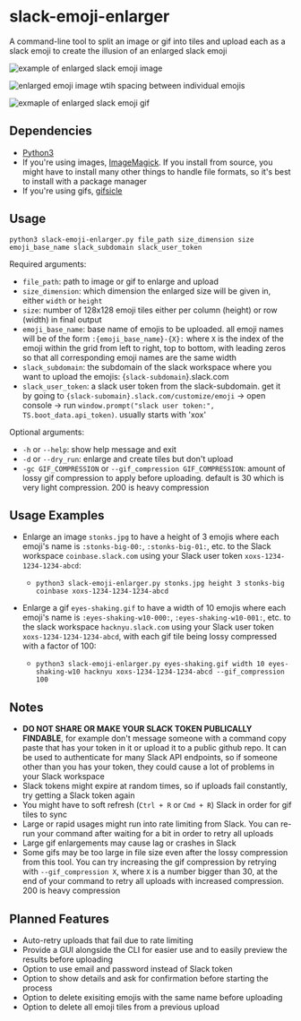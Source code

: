 # slack-emoji-enlarger

A command-line tool to split an image or gif into tiles and upload each as a slack emoji to create the illusion of an enlarged slack emoji

![example of enlarged slack emoji image](https://user-images.githubusercontent.com/18149939/91142815-77996c80-e67f-11ea-87ec-08996111848a.png)

![enlarged emoji image wtih spacing between individual emojis](https://user-images.githubusercontent.com/18149939/91142862-8f70f080-e67f-11ea-9fcd-7a24ee56aa3d.png)

![exmaple of enlarged slack emoji gif](https://user-images.githubusercontent.com/18149939/91186739-640cf680-e6bd-11ea-8b67-1414417bdc85.gif)

## Dependencies

- [Python3](https://www.python.org/downloads/)
- If you're using images, [ImageMagick](https://imagemagick.org/script/download.php). If you install from source, you might have to install many other things to handle file formats, so it's best to install with a package manager
- If you're using gifs, [gifsicle](https://www.lcdf.org/gifsicle/)

## Usage
`python3 slack-emoji-enlarger.py file_path size_dimension size emoji_base_name slack_subdomain slack_user_token`

Required arguments:
- `file_path`: path to image or gif to enlarge and upload
- `size_dimension`: which dimension the enlarged size will be given in, either `width` or `height`
- `size`: number of 128x128 emoji tiles either per column (height) or row (width) in final output
- `emoji_base_name`: base name of emojis to be uploaded. all emoji names will be of the form `:{emoji_base_name}-{X}:` where `X` is the index of the emoji within the grid from left to right, top to bottom, with leading zeros so that all corresponding emoji names are the same width
- `slack_subdomain`: the subdomain of the slack workspace where you want to upload the emojis: {`slack-subdomain`}.slack.com
- `slack_user_token`:  a slack user token from the slack-subdomain. get it by going to `{slack-subomain}.slack.com/customize/emoji` -> open console -> run `window.prompt("slack user token:", TS.boot_data.api_token)`. usually starts with 'xox'

Optional arguments:
- `-h` or `--help`: show help message and exit
- `-d` or `--dry_run`: enlarge and create tiles but don't upload
- `-gc GIF_COMPRESSION` or `--gif_compression GIF_COMPRESSION`: amount of lossy gif compression to apply before uploading. default is 30 which is very light compression. 200 is heavy compression


## Usage Examples

- Enlarge an image `stonks.jpg` to have a height of 3 emojis where each emoji's name is `:stonks-big-00:`, `:stonks-big-01:`, etc. to the Slack workspace `coinbase.slack.com` using your Slack user token `xoxs-1234-1234-1234-abcd`:
  - `python3 slack-emoji-enlarger.py stonks.jpg height 3 stonks-big coinbase xoxs-1234-1234-1234-abcd`

- Enlarge a gif `eyes-shaking.gif` to have a width of 10 emojis where each emoji's name is `:eyes-shaking-w10-000:`, `:eyes-shaking-w10-001:`, etc. to the slack workspace `hacknyu.slack.com` using your Slack user token `xoxs-1234-1234-1234-abcd`, with each gif tile being lossy compressed with a factor of 100:
  - `python3 slack-emoji-enlarger.py eyes-shaking.gif width 10 eyes-shaking-w10 hacknyu xoxs-1234-1234-1234-abcd --gif_compression 100`

## Notes
- **DO NOT SHARE OR MAKE YOUR SLACK TOKEN PUBLICALLY FINDABLE**, for example don't message someone with a command copy paste that has your token in it or upload it to a public github repo. It can be used to authenticate for many Slack API endpoints, so if someone other than you has your token, they could cause a lot of problems in your Slack workspace
- Slack tokens might expire at random times, so if uploads fail constantly, try getting a Slack token again
- You might have to soft refresh (`Ctrl + R` or `Cmd + R`) Slack in order for gif tiles to sync
- Large or rapid usages might run into rate limiting from Slack. You can re-run your command after waiting for a bit in order to retry all uploads
- Large gif enlargements may cause lag or crashes in Slack
- Some gifs may be too large in file size even after the lossy compression from this tool. You can try increasing the gif compression by retrying with `--gif_compression X`, where `X` is a number bigger than 30, at the end of your command to retry all uploads with increased compression. 200 is heavy compression

## Planned Features
- Auto-retry uploads that fail due to rate limiting
- Provide a GUI alongside the CLI for easier use and to easily preview the results before uploading
- Option to use email and password instead of Slack token
- Option to show details and ask for confirmation before starting the process
- Option to delete exisiting emojis with the same name before uploading
- Option to delete all emoji tiles from a previous upload
